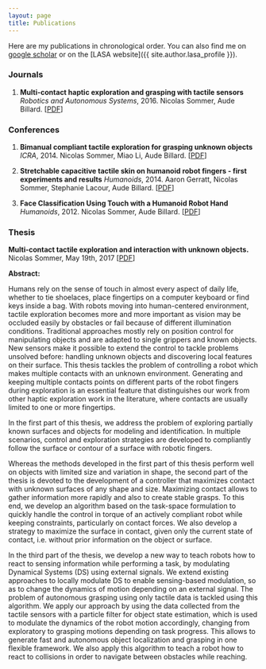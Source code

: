 ```yaml
---
layout: page
title: Publications
---
```


Here are my publications in chronological order.
You can also find me on [google scholar](https://scholar.google.ch/citations?user=itb4r4gAAAAJ) or on the [LASA website]({{ site.author.lasa_profile }}).

### Journals

1. **Multi-contact haptic exploration and grasping with tactile sensors**
*Robotics and Autonomous Systems*, 2016.
Nicolas Sommer, Aude Billard.
[[PDF](/pubs/ras_2016.pdf)]

### Conferences

1. **Bimanual compliant tactile exploration for grasping unknown objects**
*ICRA*, 2014.
Nicolas Sommer, Miao Li, Aude Billard.
[[PDF](/pubs/icra_2014.pdf)]

1. **Stretchable capacitive tactile skin on humanoid robot fingers - first experiments and results**
*Humanoids*, 2014.
Aaron Gerratt, Nicolas Sommer, Stephanie Lacour, Aude Billard.
[[PDF](/pubs/humanoids_2014.pdf)]

1. **Face Classification Using Touch with a Humanoid Robot Hand**
*Humanoids*, 2012.
Nicolas Sommer, Aude Billard.
[[PDF](/pubs/humanoids_2012.pdf)]



### Thesis

**Multi-contact tactile exploration and interaction with unknown objects.**
Nicolas Sommer, May 19th, 2017
[[PDF](/pubs/main_electronic_sommer.pdf)]

**Abstract:**

Humans rely on the sense of touch in almost every aspect of daily life, whether to tie shoelaces, place fingertips on a computer keyboard or find keys inside a bag. 
With robots moving into human-centered environment, tactile exploration becomes more and more important as vision may be occluded easily by obstacles or fail because of different illumination conditions.
Traditional approaches mostly rely on position control for manipulating objects and are adapted to single grippers and known objects. 
New sensors make it possible to extend the control to tackle problems unsolved before: handling unknown objects and discovering local features on their surface. 
This thesis tackles the problem of controlling a robot which makes multiple contacts with an unknown environment. 
Generating and keeping multiple contacts points on different parts of the robot fingers during exploration is an essential feature that distinguishes our work from other haptic exploration work in the literature, where contacts are usually limited to one or more fingertips.

In the first part of this thesis, we address the problem of exploring partially known surfaces and objects for modeling and identification. 
In multiple scenarios, control and exploration strategies are developed to compliantly follow the surface or contour of a surface with robotic fingers.

Whereas the methods developed in the first part of this thesis perform well on objects with limited size and variation in shape, the second part of the thesis is devoted to the development of a controller that maximizes contact with unknown surfaces of any shape and size. 
Maximizing contact allows to gather information more rapidly and also to create stable grasps.
To this end, we develop an algorithm based on the task-space formulation to quickly handle the control in torque of an actively compliant robot while keeping constraints, particularly on contact forces. 
We also develop a strategy to maximize the surface in contact, given only the current state of contact, i.e. without prior information on the object or surface.

In the third part of the thesis, we develop a new way to teach robots how to react to sensing information while performing a task, by modulating Dynamical Systems (DS) using external signals.
We extend existing approaches to locally modulate DS to enable sensing-based modulation, so as to change the dynamics of motion depending on an external signal.
The problem of autonomous grasping using only tactile data is tackled using this algorithm.
We apply our approach by using the data collected from the tactile sensors with a particle filter for object state estimation, which is used to modulate the dynamics of the robot motion accordingly, changing from exploratory to grasping motions depending on task progress. 
This allows to generate fast and autonomous object localization and grasping in one flexible framework.
We also apply this algorithm to teach a robot how to react to collisions in order to navigate between obstacles while reaching.



